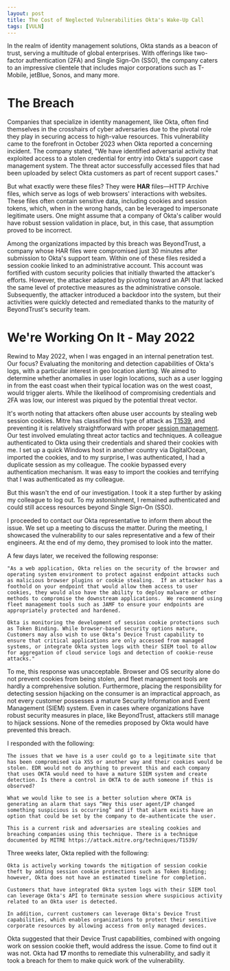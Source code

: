 ```yaml
---
layout: post
title: The Cost of Neglected Vulnerabilities Okta's Wake-Up Call 
tags: [VULN]
---
```


In the realm of identity management solutions, Okta stands as a beacon of trust, serving a multitude of global enterprises. With offerings like two-factor authentication (2FA) and Single Sign-On (SSO), the company caters to an impressive clientele that includes major corporations such as T-Mobile, jetBlue, Sonos, and many more. 
# The Breach
Companies that specialize in identity management, like Okta, often find themselves in the crosshairs of cyber adversaries due to the pivotal role they play in securing access to high-value resources. This vulnerability came to the forefront in October 2023 when Okta reported a concerning incident. The company stated, "We have identified adversarial activity that exploited access to a stolen credential for entry into Okta's support case management system. The threat actor successfully accessed files that had been uploaded by select Okta customers as part of recent support cases."

But what exactly were these files? They were **HAR** files—HTTP Archive files, which serve as logs of web browsers' interactions with websites. These files often contain sensitive data, including cookies and session tokens, which, when in the wrong hands, can be leveraged to impersonate legitimate users. One might assume that a company of Okta's caliber would have robust session validation in place, but, in this case, that assumption proved to be incorrect.

Among the organizations impacted by this breach was BeyondTrust, a company whose HAR files were compromised just 30 minutes after submission to Okta's support team. Within one of these files resided a session cookie linked to an administrative account. This account was fortified with custom security policies that initially thwarted the attacker's efforts. However, the attacker adapted by pivoting toward an API that lacked the same level of protective measures as the administrative console. Subsequently, the attacker introduced a backdoor into the system, but their activities were quickly detected and remediated thanks to the maturity of BeyondTrust's security team.

# We're Working On It - May 2022
Rewind to May 2022, when I was engaged in an internal penetration test. Our focus? Evaluating the monitoring and detection capabilities of Okta's logs, with a particular interest in geo location alerting. We aimed to determine whether anomalies in user login locations, such as a user logging in from the east coast when their typical location was on the west coast, would trigger alerts. While the likelihood of compromising credentials and 2FA was low, our interest was piqued by the potential threat vector.

It's worth noting that attackers often abuse user accounts by stealing web session cookies. Mitre has classified this type of attack as [T1539](https://attack.mitre.org/techniques/T1539/), and preventing it is relatively straightforward with proper [session management](https://cheatsheetseries.owasp.org/cheatsheets/Session_Management_Cheat_Sheet.html). Our test involved emulating threat actor tactics and techniques. A colleague authenticated to Okta using their credentials and shared their cookies with me. I set up a quick Windows host in another country via DigitalOcean, imported the cookies, and to my surprise, I was authenticated, I had a duplicate session as my colleague. The cookie bypassed every authentication mechanism. It was easy to import the cookies and terrifying that I was authenticated as my colleague.

But this wasn't the end of our investigation. I took it a step further by asking my colleague to log out. To my astonishment, I remained authenticated and could still access resources beyond Single Sign-On (SSO).

I proceeded to contact our Okta representative to inform them about the issue. We set up a meeting to discuss the matter. During the meeting, I showcased the vulnerability to our sales representative and a few of their engineers. At the end of my demo, they promised to look into the matter.

A few days later, we received the following response:
```
"As a web application, Okta relies on the security of the browser and operating system environment to protect against endpoint attacks such as malicious browser plugins or cookie stealing.  If an attacker has a foothold on your endpoint that would allow them access to user cookies, they would also have the ability to deploy malware or other methods to compromise the downstream applications.  We recommend using fleet management tools such as JAMF to ensure your endpoints are appropriately protected and hardened.  
  
Okta is monitoring the development of session cookie protections such as Token Binding. While browser-based security options mature, Customers may also wish to use Okta’s Device Trust capability to ensure that critical applications are only accessed from managed systems, or integrate Okta system logs with their SIEM tool to allow for aggregation of cloud service logs and detection of cookie-reuse attacks."
```


To me, this response was unacceptable. Browser and OS security alone do not prevent cookies from being stolen, and fleet management tools are hardly a comprehensive solution. Furthermore, placing the responsibility for detecting session hijacking on the consumer is an impractical approach, as not every customer possesses a mature Security Information and Event Management (SIEM) system. Even in cases where organizations have robust security measures in place, like BeyondTrust, attackers still manage to hijack sessions. None of the remedies proposed by Okta would have prevented this breach.

I responded with the following:
```
The issues that we have is a user could go to a legitimate site that has been compromised via XSS or another way and their cookies would be stolen. EDR would not do anything to prevent this and each company that uses OKTA would need to have a mature SIEM system and create detection. Is there a control in OKTA to de auth someone if this is observed?

What we would like to see is a better solution where OKTA is generating an alarm that says “Hey this user agent/IP changed something suspicious is occurring” and if that alarm exists have an option that could be set by the company to de-authenticate the user.

This is a current risk and adversaries are stealing cookies and breaching companies using this technique. There is a technique documented by MITRE https://attack.mitre.org/techniques/T1539/
```


Three weeks later, Okta replied with the following:
```
Okta is actively working towards the mitigation of session cookie theft by adding session cookie protections such as Token Binding; however, Okta does not have an estimated timeline for completion.

Customers that have integrated Okta system logs with their SIEM tool can leverage Okta's API to terminate session where suspicious activity related to an Okta user is detected. 

In addition, current customers can leverage Okta's Device Trust capabilities, which enables organizations to protect their sensitive corporate resources by allowing access from only managed devices.
```


Okta suggested that their Device Trust capabilities, combined with ongoing work on session cookie theft, would address the issue. Come to find out it was not. Okta had **17** months to remediate this vulnerability, and sadly it took a breach for them to make quick work of the vulnerability.  
